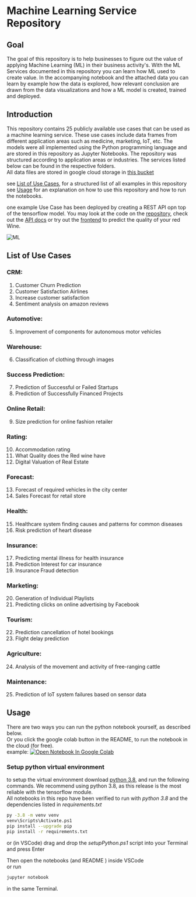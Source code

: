 # Machine Learning Service Repository
## Goal
The goal of this repository is to help businesses to figure out the value of applying Machine Learning (ML) in their business activity's. With the ML Services documented in this repository you can learn how ML used to create value. In the accompanying notebook and the attached data you can learn by example how the data is explored, how relevant conclusion are drawn from the data visualizations and how a ML model is created, trained and deployed.

## Introduction    

This repository contains 25 publicly available use cases that can be used as a machine learning service. These use cases include data frames from different application areas such as medicine, marketing, IoT, etc. The models were all implemented using the Python programming language and are stored in this repository as Jupyter Notebooks. The repository was structured according to application areas or industries. The services listed below can be found in the respective folders.  
All data files are stored in google cloud storage in [this bucket](https://storage.googleapis.com/ml-service-repository-datastorage)  

see [List of Use Cases](#List_of_Use_Cases), for a structured list of all examples in this repository  
see [Usage](#Usage) for an explanation on how to use this repository and how to run the notebooks.

one example Use Case has been deployed by creating a REST API opn top of the tensorflow model. You may look at the code on the [repository](https://github.com/Dustin-dusTir/ml-services-api), check out the [API docs](https://predict-wine-quality-api.herokuapp.com/docs) or try out the [frontend](https://predict-red-wine-quality-with-ml.netlify.app/) to predict the quality of your red Wine.


![ML](https://images.unsplash.com/photo-1526925539332-aa3b66e35444?ixlib=rb-1.2.1&ixid=MnwxMjA3fDB8MHxwaG90by1wYWdlfHx8fGVufDB8fHx8&auto=format&fit=crop&w=465&q=80)

<a id="List_of_Use_Cases"></a>   

## List of Use Cases 

### CRM:
1. Customer Churn Prediction
2. Customer Satisfaction Airlines
3. Increase customer satisfaction
4. Sentiment analysis on amazon reviews

### Automotive:
5. Improvement of components for autonomous motor vehicles

### Warehouse:
6. Classification of clothing through images

### Success Prediction: 
7. Prediction of Successful or Failed Startups
8. Prediction of Successfully Financed Projects

### Online Retail: 
9. Size prediction for online fashion retailer

### Rating:
10. Accommodation rating
11. What Quality does the Red wine have
12. Digital Valuation of Real Estate

### Forecast:
13. Forecast of required vehicles in the city center
14. Sales Forecast for retail store

### Health:
15. Healthcare system finding causes and patterns for common diseases
16. Risk prediction of heart disease

### Insurance:
17. Predicting mental illness for health insurance
18. Prediction Interest for car insurance
19. Insurance Fraud detection

### Marketing:
20. Generation of Individual Playlists
21. Predicting clicks on online advertising by Facebook

### Tourism:
22. Prediction cancellation of hotel bookings
23. Flight delay prediction      

### Agriculture:
24. Analysis of the movement and activity of free-ranging cattle

### Maintenance:
25. Prediction of IoT system failures based on sensor data

<a id="Usage"></a>  

## Usage
There are two ways you can run the python notebook yourself, as described below.  
Or you click  the google colab button in the README, to run the notebook in the cloud (for free).  
example: <a href="https://colab.research.google.com/github/AlexRossmann/machine-learning-services/blob/main/CRM/Customer%20Churn%20Prediction/notebook.ipynb"><img src="https://colab.research.google.com/assets/colab-badge.svg" alt="Open Notebook In Google Colab"/></a>  



### Setup python virtual environment
to setup the virtual environment download [python 3.8](https://www.python.org/downloads/release/python-389/), and run the following commands.
We recommend using python 3.8, as this release is the most reliable with the tensorflow module.   
All notebooks in this repo have been verified to run with *python 3.8* and the dependencies listed in *requirements.txt*

```bash
py -3.8 -m venv venv
venv\Scripts\Activate.ps1
pip install --upgrade pip
pip install -r requirements.txt
```
or (in VSCode) drag and drop the *setupPython.ps1* script into your Terminal and press Enter

Then open the notebooks (and README ) inside VSCode   
or run
```bash
jupyter notebook
```
in the same Terminal.
